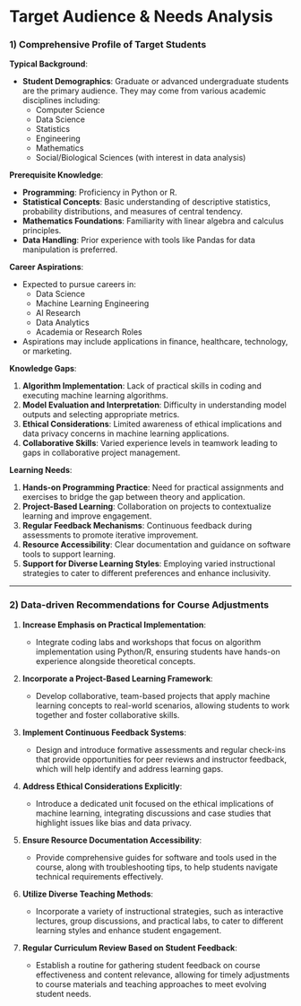 Target Audience & Needs Analysis
================================

### 1) Comprehensive Profile of Target Students

**Typical Background**:
- **Student Demographics**: Graduate or advanced undergraduate students are the primary audience. They may come from various academic disciplines including:
  - Computer Science
  - Data Science
  - Statistics
  - Engineering
  - Mathematics
  - Social/Biological Sciences (with interest in data analysis)

**Prerequisite Knowledge**:
- **Programming**: Proficiency in Python or R.
- **Statistical Concepts**: Basic understanding of descriptive statistics, probability distributions, and measures of central tendency.
- **Mathematics Foundations**: Familiarity with linear algebra and calculus principles.
- **Data Handling**: Prior experience with tools like Pandas for data manipulation is preferred.

**Career Aspirations**:
- Expected to pursue careers in:
  - Data Science
  - Machine Learning Engineering
  - AI Research
  - Data Analytics
  - Academia or Research Roles
- Aspirations may include applications in finance, healthcare, technology, or marketing.

**Knowledge Gaps**:
1. **Algorithm Implementation**: Lack of practical skills in coding and executing machine learning algorithms.
2. **Model Evaluation and Interpretation**: Difficulty in understanding model outputs and selecting appropriate metrics.
3. **Ethical Considerations**: Limited awareness of ethical implications and data privacy concerns in machine learning applications.
4. **Collaborative Skills**: Varied experience levels in teamwork leading to gaps in collaborative project management.

**Learning Needs**:
1. **Hands-on Programming Practice**: Need for practical assignments and exercises to bridge the gap between theory and application.
2. **Project-Based Learning**: Collaboration on projects to contextualize learning and improve engagement.
3. **Regular Feedback Mechanisms**: Continuous feedback during assessments to promote iterative improvement.
4. **Resource Accessibility**: Clear documentation and guidance on software tools to support learning.
5. **Support for Diverse Learning Styles**: Employing varied instructional strategies to cater to different preferences and enhance inclusivity.

---

### 2) Data-driven Recommendations for Course Adjustments

1. **Increase Emphasis on Practical Implementation**:
   - Integrate coding labs and workshops that focus on algorithm implementation using Python/R, ensuring students have hands-on experience alongside theoretical concepts.

2. **Incorporate a Project-Based Learning Framework**:
   - Develop collaborative, team-based projects that apply machine learning concepts to real-world scenarios, allowing students to work together and foster collaborative skills.

3. **Implement Continuous Feedback Systems**:
   - Design and introduce formative assessments and regular check-ins that provide opportunities for peer reviews and instructor feedback, which will help identify and address learning gaps.

4. **Address Ethical Considerations Explicitly**:
   - Introduce a dedicated unit focused on the ethical implications of machine learning, integrating discussions and case studies that highlight issues like bias and data privacy.

5. **Ensure Resource Documentation Accessibility**:
   - Provide comprehensive guides for software and tools used in the course, along with troubleshooting tips, to help students navigate technical requirements effectively.

6. **Utilize Diverse Teaching Methods**:
   - Incorporate a variety of instructional strategies, such as interactive lectures, group discussions, and practical labs, to cater to different learning styles and enhance student engagement. 

7. **Regular Curriculum Review Based on Student Feedback**:
   - Establish a routine for gathering student feedback on course effectiveness and content relevance, allowing for timely adjustments to course materials and teaching approaches to meet evolving student needs.